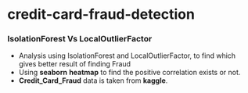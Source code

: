 # credit-card-fraud-detection

### IsolationForest Vs LocalOutlierFactor

* Analysis using IsolationForest and LocalOutlierFactor, to find which gives better result of finding Fraud
* Using __seaborn__ __heatmap__ to find the positive correlation exists or not.
* __Credit_Card_Fraud__ data is taken from __kaggle__.
